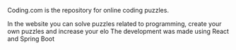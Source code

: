 Coding.com is the repository for online coding puzzles.

In the website you can solve puzzles related to programming, create your own puzzles and increase your elo
The development was made using React and Spring Boot 
